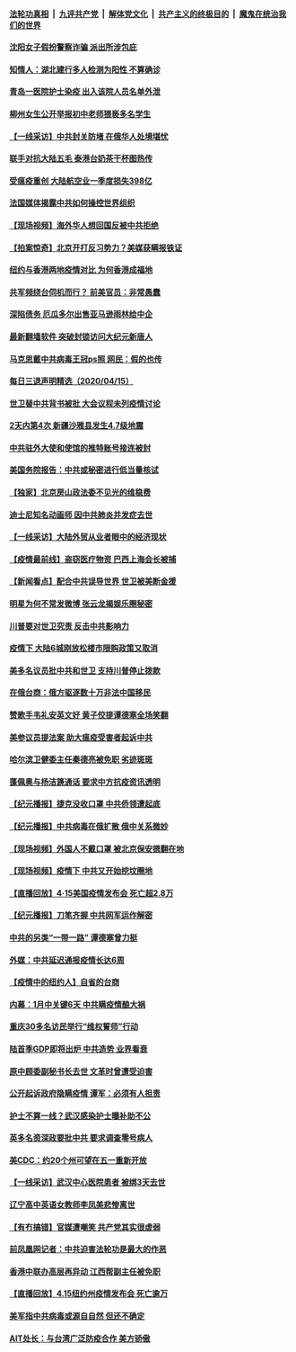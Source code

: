 

####  [法轮功真相](../../../../basic/blob/master/README.md?t=04161930) &nbsp;|&nbsp; [九评共产党](../../../../9ping.md/blob/master/README.md?t=04161930) &nbsp;|&nbsp; [解体党文化](../../../../jtdwh.md/blob/master/README.md?t=04161930)  &nbsp;|&nbsp; [共产主义的终极目的](../../../../gczydzjmd.md/blob/master/README.md?t=04161930) &nbsp;|&nbsp; [魔鬼在统治我们的世界](../../../../mgztzwmdsj.md/blob/master/README.md?t=04161930) 

#### [沈阳女子假扮警察诈骗 派出所涉包庇](../pages/nsc413/n12035963.md?t=04161930) 

#### [知情人：湖北建行多人检测为阳性 不算确诊](../pages/nsc413/n12035846.md?t=04161930) 


#### [青岛一医院护士染疫 出入该院人员名单外泄](../pages/nsc413/n12035682.md?t=04161930) 

#### [柳州女生公开举报初中老师猥亵多名学生](../pages/nsc413/n12035670.md?t=04161930) 

#### [【一线采访】中共封关防堵 在俄华人处境堪忧](../pages/nsc413/n12035486.md?t=04161930) 

#### [联手对抗大陆五毛 泰港台奶茶干杯图热传](../pages/nsc413/n12035102.md?t=04161930) 

#### [受瘟疫重创 大陆航空业一季度损失398亿](../pages/nsc413/n12034786.md?t=04161930) 

#### [法国媒体揭露中共如何操控世界组织](../pages/nsc413/n12035295.md?t=04161930) 

#### [【现场视频】海外华人想回国反被中共拒绝](../pages/nsc413/n12035070.md?t=04161930) 

#### [【拍案惊奇】北京开打反习势力？美媒获瞒报铁证](../pages/nsc413/n12034796.md?t=04161930) 

#### [纽约与香港两地疫情对比 为何香港成福地](../pages/nsc413/n12035199.md?t=04161930) 

#### [共军频绕台伺机而行？ 前美官员：非常愚蠢](../pages/nsc413/n12034998.md?t=04161930) 

#### [深陷债务 厄瓜多尔出售亚马逊雨林给中企](../pages/nsc413/n12034288.md?t=04161930) 

#### [最新翻墙软件 突破封锁访问大纪元新唐人](../pages/nsc413/n11971400.md?t=04161930) 

#### [马克思戴中共病毒王冠ps照 网民：假的也传](../pages/nsc413/n12034076.md?t=04161930) 

#### [每日三退声明精选（2020/04/15）](../pages/nsc413/n12035177.md?t=04161930) 

#### [世卫替中共背书被批 大会议程未列疫情讨论](../pages/nsc413/n12034878.md?t=04161930) 

#### [2天内第4次 新疆沙雅县发生4.7级地震](../pages/nsc413/n12035025.md?t=04161930) 

#### [中共驻外大使和使馆的推特账号接连被封](../pages/nsc413/n12034629.md?t=04161930) 

#### [美国务院报告：中共或秘密进行低当量核试](../pages/nsc413/n12034919.md?t=04161930) 

#### [【独家】北京房山政法委不见光的维稳费](../pages/nsc413/n12031979.md?t=04161930) 

#### [迪士尼知名动画师 因中共肺炎并发症去世](../pages/nsc413/n12034442.md?t=04161930) 

#### [【一线采访】大陆外贸从业者眼中的经济现状](../pages/nsc413/n12034545.md?t=04161930) 

#### [【疫情最前线】盗窃医疗物资 巴西上海会长被捕](../pages/nsc413/n12034371.md?t=04161930) 

#### [【新闻看点】配合中共误导世界 世卫被美断金援](../pages/nsc413/n12033829.md?t=04161930) 

#### [明星为何不常发微博 张云龙揭娱乐圈秘密](../pages/nsc413/n12034070.md?t=04161930) 

#### [川普要对世卫究责 反击中共影响力](../pages/nsc413/n12034034.md?t=04161930) 

#### [疫情下 大陆6城刚放松楼市限购政策又取消](../pages/nsc413/n12034253.md?t=04161930) 

#### [美多名议员批中共和世卫 支持川普停止拨款](../pages/nsc413/n12034194.md?t=04161930) 

#### [在俄台商：俄方驱逐数十万非法中国移⺠](../pages/nsc413/n12034151.md?t=04161930) 

#### [赞歌手韦礼安英文好 黄子佼提谭德塞全场笑翻](../pages/nsc413/n12033483.md?t=04161930) 

#### [美参议员提法案 助大瘟疫受害者起诉中共](../pages/nsc413/n12033649.md?t=04161930) 

#### [哈尔滨卫健委主任秦德亮被免职 劣迹斑斑](../pages/nsc413/n12034042.md?t=04161930) 

#### [蓬佩奥与杨洁篪通话 要求中方抗疫资讯透明](../pages/nsc413/n12034158.md?t=04161930) 

#### [【纪元播报】捷克没收口罩 中共侨领遭起底](../pages/nsc413/n12034279.md?t=04161930) 

#### [【纪元播报】中共病毒在俄扩散 俄中关系微妙](../pages/nsc413/n12034203.md?t=04161930) 

#### [【现场视频】外国人不戴口罩 被北京保安摁翻在地](../pages/nsc413/n12034196.md?t=04161930) 

#### [【现场视频】疫情下 中共又开始挖坟圈地](../pages/nsc413/n12034198.md?t=04161930) 

#### [【直播回放】4·15美国疫情发布会 死亡超2.8万](../pages/nsc413/n12034030.md?t=04161930) 

#### [【纪元播报】刀笔齐握 中共网军运作解密](../pages/nsc413/n12034150.md?t=04161930) 

#### [中共的另类“一带一路” 谭德塞曾力挺](../pages/nsc413/n12033655.md?t=04161930) 

#### [外媒：中共延迟通报疫情长达6周](../pages/nsc413/n12034051.md?t=04161930) 

#### [【疫情中的纽约人】自省的台商](../pages/nsc413/n12033939.md?t=04161930) 

#### [内幕：1月中关键6天 中共瞒疫情酿大祸](../pages/nsc413/n12033859.md?t=04161930) 

#### [重庆30多名访民举行“维权誓师”行动](../pages/nsc413/n12033933.md?t=04161930) 

#### [陆首季GDP即将出炉 中共造势 业界看衰](../pages/nsc413/n12033594.md?t=04161930) 

#### [原中顾委副秘书长去世 文革时曾遭受迫害](../pages/nsc413/n12033753.md?t=04161930) 

#### [公开起诉政府隐瞒疫情 谭军：必须有人担责](../pages/nsc413/n12033795.md?t=04161930) 

#### [护士不算一线？武汉感染护士曝补助不公](../pages/nsc413/n12033732.md?t=04161930) 

#### [英多名资深政要批中共 要求调查零号病人](../pages/nsc413/n12033430.md?t=04161930) 

#### [美CDC：约20个州可望在五一重新开放](../pages/nsc413/n12033453.md?t=04161930) 

#### [【一线采访】武汉中心医院患者 被绑3天去世](../pages/nsc413/n12033321.md?t=04161930) 

#### [辽宁高中英语女教师李凤美悲惨离世](../pages/nsc413/n12029467.md?t=04161930) 

#### [【有冇搞错】官媒遭嘲笑 共产党其实很虚弱](../pages/nsc413/n12033653.md?t=04161930) 

#### [前凤凰网记者：中共迫害法轮功是最大的作恶](../pages/nsc413/n12030729.md?t=04161930) 

#### [香港中联办高层再异动 江西帮副主任被免职](../pages/nsc413/n12033252.md?t=04161930) 

#### [【直播回放】4.15纽约州疫情发布会 死亡逾万](../pages/nsc413/n12033426.md?t=04161930) 

#### [美军指中共病毒或源自自然 但还不确定](../pages/nsc413/n12033338.md?t=04161930) 

#### [AIT处长：与台湾广泛防疫合作 美方骄傲](../pages/nsc413/n12033080.md?t=04161930) 


